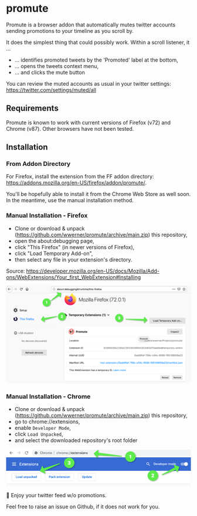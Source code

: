 # promute
Promute is a browser addon that automatically mutes twitter accounts sending promotions to your timeline as you scroll by.

It does the simplest thing that could possibly work.
Within a scroll listener, it ...
* ... identifies promoted tweets by the 'Promoted' label at the bottom,
* ... opens the tweets context menu,
* ... and clicks the mute button

You can review the muted accounts as usual in your twitter settings: https://twitter.com/settings/muted/all

## Requirements

Promute is known to work with current versions of Firefox (v72) and Chrome (v87). Other browsers have not been tested.

## Installation 

### From Addon Directory

For Firefox, install the extension from the FF addon directory: https://addons.mozilla.org/en-US/firefox/addon/promute/.

You'll be hopefully able to install it from the Chrome Web Store as well soon.
In the meantime, use the manual installation method.

### Manual Installation - Firefox

* Clone or download & unpack (https://github.com/wwerner/promute/archive/main.zip) this repository,
* open the about:debugging page, 
* click "This Firefox" (in newer versions of Firefox), 
* click "Load Temporary Add-on", 
* then select any file in your extension's directory.

Source: https://developer.mozilla.org/en-US/docs/Mozilla/Add-ons/WebExtensions/Your_first_WebExtension#Installing

![Install Firefox Extension](doc/install-manually-ff.png "Install Firefox Extension")

### Manual Installation - Chrome

* Clone or download & unpack (https://github.com/wwerner/promute/archive/main.zip) this repository,
* go to chrome://extensions,
* enable `Developer Mode`,
* click `Load Unpacked`,
* and select the downloaded repository's root folder

![Install Chrome Extension](doc/install-manually-ch.png "Install Chrome Extension")

🥳 Enjoy your twitter feed w/o promotions.

Feel free to raise an issue on Github, if it does not work for you.

